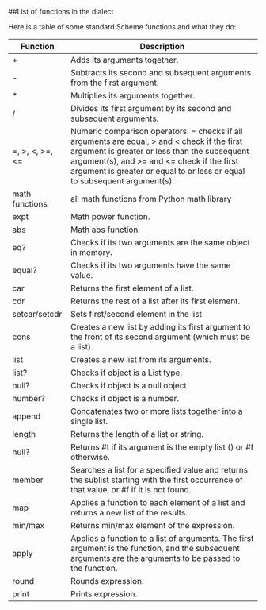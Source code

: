 ##List of functions in the dialect

Here is a table of some standard Scheme functions and what they do:

| Function | Description |
| --- | --- |
| + | Adds its arguments together. |
| - | Subtracts its second and subsequent arguments from the first argument. |
| * | Multiplies its arguments together. |
| / | Divides its first argument by its second and subsequent arguments. |
| =, >, <, >=, <= | Numeric comparison operators. = checks if all arguments are equal, > and < check if the first argument is greater or less than the subsequent argument(s), and >= and <= check if the first argument is greater or equal to or less or equal to subsequent argument(s). |
| math functions | all math functions from Python math library |
| expt | Math power function. |
| abs | Math abs function. |
| eq? | Checks if its two arguments are the same object in memory. |
| equal? | Checks if its two arguments have the same value. |
| car | Returns the first element of a list. |
| cdr | Returns the rest of a list after its first element. |
| setcar/setcdr | Sets first/second element in the list |
| cons | Creates a new list by adding its first argument to the front of its second argument (which must be a list). |
| list | Creates a new list from its arguments. |
| list? | Checks if object is a List type. |
| null? | Checks if object is a null object. |
| number? | Checks if object is a number. |
| append | Concatenates two or more lists together into a single list. |
| length | Returns the length of a list or string. |
| null? | Returns #t if its argument is the empty list () or #f otherwise. |
| member | Searches a list for a specified value and returns the sublist starting with the first occurrence of that value, or #f if it is not found. |
| map | Applies a function to each element of a list and returns a new list of the results. |
| min/max | Returns min/max element of the expression. |
| apply | Applies a function to a list of arguments. The first argument is the function, and the subsequent arguments are the arguments to be passed to the function. |
| round | Rounds expression. |
| print | Prints expression. | 

